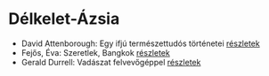 # Délkelet-Ázsia

- David Attenborough: Egy ifjú természettudós történetei [részletek](_details/%7Bopf.creator%7D.md#id_1449)
- Fejős, Éva: Szeretlek, Bangkok [részletek](_details/%7Bopf.creator%7D.md#id_774)
- Gerald Durrell: Vadászat felvevőgéppel [részletek](_details/%7Bopf.creator%7D.md#id_863)